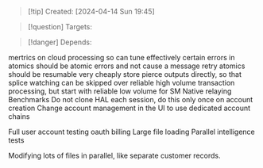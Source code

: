 
>[!tip] Created: [2024-04-14 Sun 19:45]

>[!question] Targets: 

>[!danger] Depends: 

mertrics on cloud processing so can tune effectively
certain errors in atomics should be atomic errors and not cause a message retry
atomics should be resumable very cheaply
store pierce outputs directly, so that splice watching can be skipped over
reliable high volume transaction processing, but start with reliable low volume for SM
Native relaying
Benchmarks
Do not clone HAL each session, do this only once on account creation
Change account management in the UI to use dedicated account chains

Full user account testing
oauth
billing
Large file loading
Parallel intelligence tests

Modifying lots of files in parallel, like separate customer records.